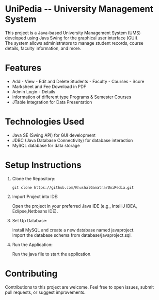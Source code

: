 # UniPedia -- University Management System

  This project is a Java-based University Management System (UMS) developed using Java Swing for the graphical user interface (GUI). <br>The system allows administrators to manage student records, course details, faculty information, and more.
# Features
  - Add - View - Edit and Delete Students - Faculty - Courses - Score
  - Marksheet and Fee Download in PDF
  - Admin Login - Details
  - Information of different type Programs & Semester Courses
  -  JTable Integration for Data Presentation

# Technologies Used
 - Java SE (Swing API) for GUI development
 - JDBC (Java Database Connectivity) for database interaction
 - MySQL database for data storage

# Setup Instructions
 1. Clone the Repository:<br>

        git clone https://github.com/KhushalGanatra/UniPedia.git
 2. Import Project into IDE:<br>

    Open the project in your preferred Java IDE (e.g., IntelliJ IDEA, Eclipse,Netbeans IDE).<br>
  3. Set Up Database:<br>

     Install MySQL and create a new database named javaproject.<br>
     Import the database schema from database/javaproject.sql.<br>

 4. Run the Application:<br>

    Run the java file to start the application.<br>




# Contributing
  Contributions to this project are welcome. Feel free to open issues, submit pull requests, or suggest improvements.
  
  

